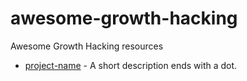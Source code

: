 # awesome-growth-hacking
Awesome Growth Hacking resources

* [project-name](http://example.com/) - A short description ends with a dot.
